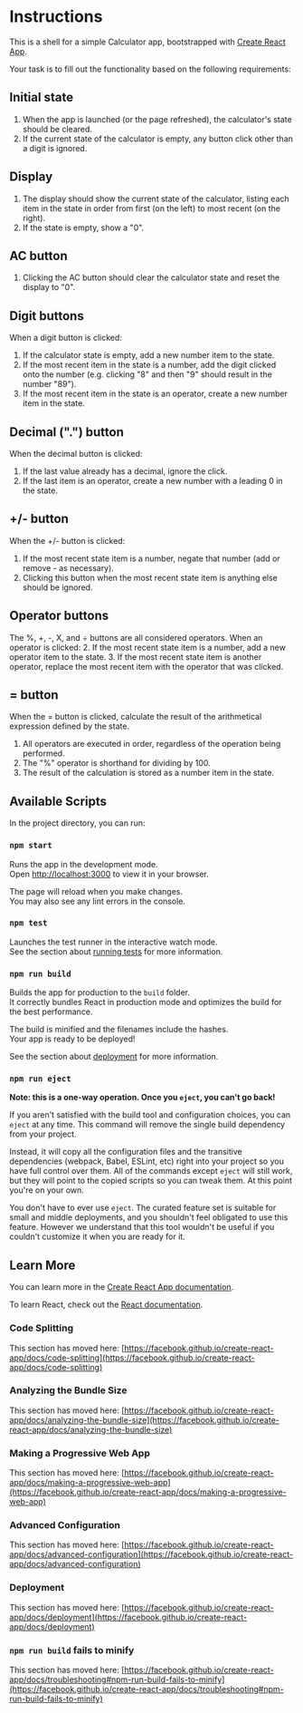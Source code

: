 # Instructions

This is a shell for a simple Calculator app, bootstrapped with [Create React App](https://github.com/facebook/create-react-app).

Your task is to fill out the functionality based on the following requirements:

## Initial state

1. When the app is launched (or the page refreshed), the calculator's state should be cleared.
2. If the current state of the calculator is empty, any button click other than a digit is ignored.

## Display

1. The display should show the current state of the calculator, listing each item in the state in order from first (on the left) to most recent (on the right).
2. If the state is empty, show a "0".

## AC button

1. Clicking the AC button should clear the calculator state and reset the display to "0".


## Digit buttons

When a digit button is clicked:
1. If the calculator state is empty, add a new number item to the state.
2. If the most recent item in the state is a number, add the digit clicked onto the number (e.g. clicking "8" and then "9" should result in the number "89").
3. If the most recent item in the state is an operator, create a new number item in the state.

## Decimal (".") button

When the decimal button is clicked:
1. If the last value already has a decimal, ignore the click.
2. If the last item is an operator, create a new number with a leading 0 in the state.

## +/- button
When the +/- button is clicked:
1. If the most recent state item is a number, negate that number (add or remove - as necessary).
2. Clicking this button when the most recent state item is anything else should be ignored.


## Operator buttons
The %, +, -, X, and ÷ buttons are all considered operators. When an operator is clicked:
2. If the most recent state item is a number, add a new operator item to the state.
3. If the most recent state item is another operator, replace the most recent item with the operator that was clicked.


## = button

When the = button is clicked, calculate the result of the arithmetical expression defined by the state.

1. All operators are executed in order, regardless of the operation being performed.
2. The "%" operator is shorthand for dividing by 100.
3. The result of the calculation is stored as a number item in the state.



## Available Scripts

In the project directory, you can run:

### `npm start`

Runs the app in the development mode.\
Open [http://localhost:3000](http://localhost:3000) to view it in your browser.

The page will reload when you make changes.\
You may also see any lint errors in the console.

### `npm test`

Launches the test runner in the interactive watch mode.\
See the section about [running tests](https://facebook.github.io/create-react-app/docs/running-tests) for more information.

### `npm run build`

Builds the app for production to the `build` folder.\
It correctly bundles React in production mode and optimizes the build for the best performance.

The build is minified and the filenames include the hashes.\
Your app is ready to be deployed!

See the section about [deployment](https://facebook.github.io/create-react-app/docs/deployment) for more information.

### `npm run eject`

**Note: this is a one-way operation. Once you `eject`, you can't go back!**

If you aren't satisfied with the build tool and configuration choices, you can `eject` at any time. This command will remove the single build dependency from your project.

Instead, it will copy all the configuration files and the transitive dependencies (webpack, Babel, ESLint, etc) right into your project so you have full control over them. All of the commands except `eject` will still work, but they will point to the copied scripts so you can tweak them. At this point you're on your own.

You don't have to ever use `eject`. The curated feature set is suitable for small and middle deployments, and you shouldn't feel obligated to use this feature. However we understand that this tool wouldn't be useful if you couldn't customize it when you are ready for it.

## Learn More

You can learn more in the [Create React App documentation](https://facebook.github.io/create-react-app/docs/getting-started).

To learn React, check out the [React documentation](https://reactjs.org/).

### Code Splitting

This section has moved here: [https://facebook.github.io/create-react-app/docs/code-splitting](https://facebook.github.io/create-react-app/docs/code-splitting)

### Analyzing the Bundle Size

This section has moved here: [https://facebook.github.io/create-react-app/docs/analyzing-the-bundle-size](https://facebook.github.io/create-react-app/docs/analyzing-the-bundle-size)

### Making a Progressive Web App

This section has moved here: [https://facebook.github.io/create-react-app/docs/making-a-progressive-web-app](https://facebook.github.io/create-react-app/docs/making-a-progressive-web-app)

### Advanced Configuration

This section has moved here: [https://facebook.github.io/create-react-app/docs/advanced-configuration](https://facebook.github.io/create-react-app/docs/advanced-configuration)

### Deployment

This section has moved here: [https://facebook.github.io/create-react-app/docs/deployment](https://facebook.github.io/create-react-app/docs/deployment)

### `npm run build` fails to minify

This section has moved here: [https://facebook.github.io/create-react-app/docs/troubleshooting#npm-run-build-fails-to-minify](https://facebook.github.io/create-react-app/docs/troubleshooting#npm-run-build-fails-to-minify)
